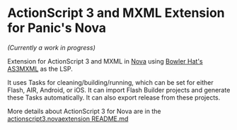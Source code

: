 # ActionScript 3 and MXML Extension for Panic's Nova

*(Currently a work in progress)*

Extension for ActionScript 3 and MXML in [Nova](https://nova.app/) using [Bowler Hat's AS3MXML](https://github.com/BowlerHatLLC/vscode-as3mxml) as the LSP.

It uses Tasks for cleaning/building/running, which can be set for either Flash, AIR, Android, or iOS. It can import Flash Builder projects and generate these Tasks automatically. It can also export release from these projects.

More details about ActionScript 3 for Nova are in the [actionscript3.novaextension README.md](actionscript3.novaextension/README.md)
